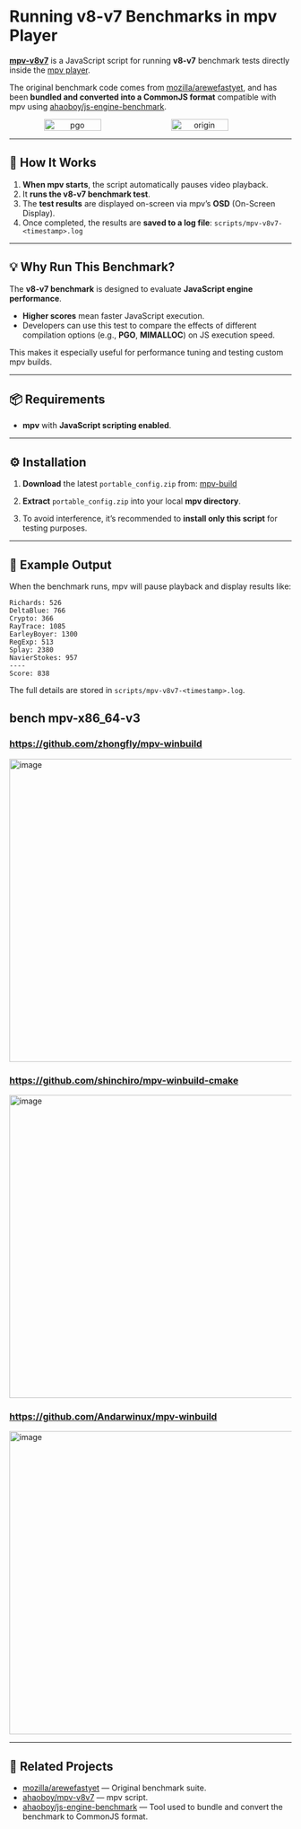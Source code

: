 # Running v8-v7 Benchmarks in mpv Player

[**mpv-v8v7**](https://github.com/ahaoboy/mpv-v8v7) is a JavaScript script for running **v8-v7** benchmark tests directly inside the [mpv player](https://mpv.io/).

The original benchmark code comes from [mozilla/arewefastyet](https://github.com/mozilla/arewefastyet/tree/master/benchmarks/v8-v7), and has been **bundled and converted into a CommonJS format** compatible with mpv using [ahaoboy/js-engine-benchmark](https://github.com/ahaoboy/js-engine-benchmark).

<div style="display: flex;" align="center">
  <img src="https://github.com/user-attachments/assets/47638d12-c6d2-4c5a-b958-71c34f1c0b5d" alt="pgo" width="45%"/>
  <img src="https://github.com/user-attachments/assets/efb63002-7ea2-474b-b8f3-113d9cb39706" alt="origin" width="45%"/>
</div>

---

## 📜 How It Works

1. **When mpv starts**, the script automatically pauses video playback.
2. It **runs the v8-v7 benchmark test**.
3. The **test results** are displayed on-screen via mpv’s **OSD** (On-Screen Display).
4. Once completed, the results are **saved to a log file**: `scripts/mpv-v8v7-<timestamp>.log`

---

## 💡 Why Run This Benchmark?

The **v8-v7 benchmark** is designed to evaluate **JavaScript engine performance**.

* **Higher scores** mean faster JavaScript execution.
* Developers can use this test to compare the effects of different compilation options (e.g., **PGO**, **MIMALLOC**) on JS execution speed.

This makes it especially useful for performance tuning and testing custom mpv builds.

---

## 📦 Requirements

* **mpv** with **JavaScript scripting enabled**.

---

## ⚙️ Installation

1. **Download** the latest `portable_config.zip` from:
   [mpv-build](https://mpv-easy.github.io/mpv-build/#mpv-build=%22%7B%5C%22state%5C%22%3A%7B%5C%22selectedRowKeys%5C%22%3A%5B%5C%22mpv-v8v7%5C%22%5D%2C%5C%22externalList%5C%22%3A%5B%5D%2C%5C%22ui%5C%22%3A%5C%22osc%5C%22%2C%5C%22platform%5C%22%3A%5C%22mpv-v3%5C%22%7D%7D%22)

2. **Extract** `portable_config.zip` into your local **mpv directory**.

3. To avoid interference, it’s recommended to **install only this script** for testing purposes.

---

## 📝 Example Output

When the benchmark runs, mpv will pause playback and display results like:

```
Richards: 526
DeltaBlue: 766
Crypto: 366
RayTrace: 1085
EarleyBoyer: 1300
RegExp: 513
Splay: 2380
NavierStokes: 957
----
Score: 838
```

The full details are stored in `scripts/mpv-v8v7-<timestamp>.log`.

## bench mpv-x86_64-v3

### https://github.com/zhongfly/mpv-winbuild

<img width="960" height="540" alt="image" src="https://github.com/user-attachments/assets/32e37ce6-cc15-4c86-8964-afd587aae2eb" />

### https://github.com/shinchiro/mpv-winbuild-cmake

<img width="960" height="540" alt="image" src="https://github.com/user-attachments/assets/4c4c6988-c8d9-4906-b49c-80c059123706" />

### https://github.com/Andarwinux/mpv-winbuild
<img width="960" height="540" alt="image" src="https://github.com/user-attachments/assets/42aba3b4-d5d9-414a-8c34-b5ecef7c2b66" />



---

## 🔗 Related Projects

* [mozilla/arewefastyet](https://github.com/mozilla/arewefastyet) — Original benchmark suite.
* [ahaoboy/mpv-v8v7](https://github.com/ahaoboy/mpv-v8v7) — mpv script.
* [ahaoboy/js-engine-benchmark](https://github.com/ahaoboy/js-engine-benchmark) — Tool used to bundle and convert the benchmark to CommonJS format.


